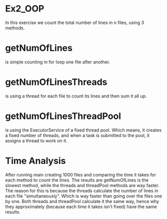 # Ex2_OOP
In this exercise we count the total number of lines in n files, using 3 methods. 
# getNumOfLines
is simple counting in for loop one file after another.
# getNumOfLinesThreads
is using a thread for each file to count its lines and then sum it all up.
# getNumOfLinesThreadPool
is using the ExecutorService of a fixed thread pool. Which means, it creates a fixed number of
threads, and when a task is submitted to the pool, it assigns a thread to work on it.

# Time Analysis
After running main creating 1000 files and comparing the time it takes for each method to count the lines. 
The results are getNumOfLines is the slowest method, while the threads and threadPool methods
are way faster. The reason for this is because the threads calculate the
number of lines in each file "simultaneously". Which is way faster than going over the files
one by one. Both threads and threadPool calculate it the same way, hence why they approximately 
(because each time it takes isn't fixed) have the same results.
